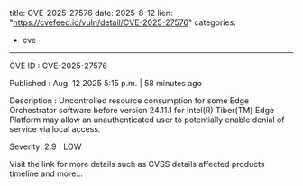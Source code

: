  
title: CVE-2025-27576
date: 2025-8-12
lien: "https://cvefeed.io/vuln/detail/CVE-2025-27576"
categories:
  - cve
---

CVE ID : CVE-2025-27576

Published :  Aug. 12
2025
5:15 p.m. | 58 minutes ago

Description : Uncontrolled resource consumption for some Edge Orchestrator software before version 24.11.1 for Intel(R) Tiber(TM) Edge Platform may allow an unauthenticated user to potentially enable denial of service via local access.

Severity: 2.9 | LOW

Visit the link for more details
such as CVSS details
affected products
timeline
and more...
